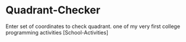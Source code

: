 # Quadrant-Checker
Enter set of coordinates to check quadrant. one of my very first college programming activities [School-Activities]
